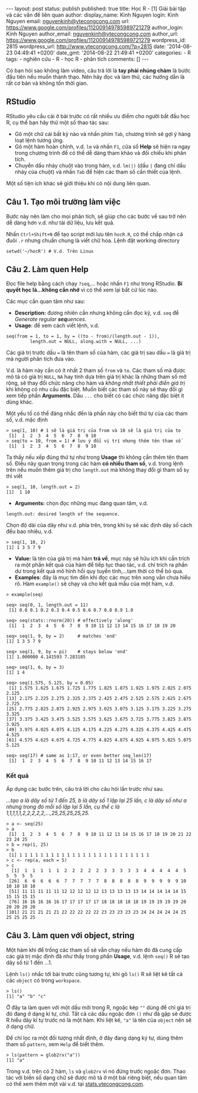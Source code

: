 --- layout: post status: publish published: true title: Học R - \[1\]
Giải bài tập và các vấn đề liên quan author: display\_name: Kinh Nguyen
login: Kinh Nguyen email: nguyenkinh@ytecongcong.com url:
https://www.google.com/profiles/112009149785989721279 author\_login:
Kinh Nguyen author\_email: nguyenkinh@ytecongcong.com author\_url:
https://www.google.com/profiles/112009149785989721279 wordpress\_id:
2815 wordpress\_url: http://www.ytecongcong.com/?p=2815 date:
'2014-08-23 04:49:41 +0200' date\_gmt: '2014-08-22 21:49:41 +0200'
categories: - R tags: - nghiên cứu - R - học R - phân tích comments:
\[\] ---

Có bạn hỏi sao không làm video, câu trả lời là **tay phải nhúng chàm**
là bước đầu tiên nếu muốn thành thạo. Nên hãy đọc và làm thử, các hướng
dẫn là rất cơ bản và không tốn thời gian.

RStudio
-------

RStudio yêu cầu cài ở bài trước có rất nhiều ưu điểm cho người bắt đầu
học R, cụ thể bạn hãy thử một số thao tác sau:

-   Gõ một chữ cái bất kỳ nào và nhấn phím `Tab`, chương trình sẽ gợi ý
    hàng loạt lệnh tương ứng.
-   Gõ một hàm hoàn chỉnh, v.d. `lm` và nhấn `F1`, cửa sổ **Help** sẽ
    hiện ra ngay trong chương trình để có thể dễ dàng tham khảo và đối
    chiếu khi phân tích.
-   Chuyển dấu nháy chuột vào trong hàm, v.d. `lm(|)` (dấu `|` đang chỉ
    dấu nháy của chuột) và nhấn `Tab` để hiện các tham số cần thiết
    của lệnh.

Một số tiện ích khác sẽ giới thiệu khi có nội dung liên quan.

Câu 1. Tạo môi trường làm việc
------------------------------

Bước này nên làm cho mọi phân tích, sẽ giúp cho các bước về sau trở nên
dễ dàng hơn v.d. như tải dữ liệu, lưu kết quả.

Nhấn `Ctrl+Shift+N` để tạo script mới lưu tên `hocR.R`, có thể chấp nhận
cả đuôi `.r` nhưng chuẩn chung là viết chữ hoa. Lệnh đặt working
directory

    setwd('~/hocR') # V.d. Trên Linux

Câu 2. Làm quen Help
--------------------

Đọc file help bằng cách chạy `?seq`,... hoặc nhấn `F1` như trong
RStudio. **Bí quyết học là...không cần nhớ** vì có thể xem lại bất cứ
lúc nào.

Các mục cần quan tâm như sau:

-   **Description:** đương nhiên cần nhưng không cần đọc kỹ, v.d. `seq`
    để *Generate regular **seq**uences*.
-   **Usage**: để xem cách viết lệnh, v.d.

<!-- -->

    seq(from = 1, to = 1, by = ((to - from)/(length.out - 1)),
             length.out = NULL, along.with = NULL, ...)

Các giá trị trước dấu `=` là tên tham số của hàm, các giá trị sau dấu
`=` là giá trị mà người phân tích đưa vào.

V.d. là hàm này cần có ít nhất 2 tham số `from` và `to`. Các tham số mà
được mô tả có giá trị `NULL`, `NA` hay tính dựa trên giá trị khác là
những tham số mở rộng, sẽ thay đổi chức năng cho hàm và *không nhất
thiết phải điền giá trị* khi không có nhu cầu đặc biệt. Muốn biết các
tham số này sẽ thay đổi gì xem tiếp phần **Arguments**. Dấu `...` cho
biết có các chức năng đặc biệt ít dùng khác.

Một yếu tố có thể đáng nhắc đến là phần này cho biết thứ tự của các tham
số, v.d. mặc định

    > seq(1, 10) # 1 sẽ là giá trị của from và 10 sẽ là giá trị của to
     [1]  1  2  3  4  5  6  7  8  9 10
    > seq(to = 10, from = 1) # lưu ý đổi vị trí nhưng thêm tên tham số
     [1]  1  2  3  4  5  6  7  8  9 10

Ta thấy nếu xếp đúng thứ tự như trong **Usage** thì không cần thêm tên
tham số. Điều này quan trọng trong các hàm **có nhiều tham số**, v.d.
trong lệnh trên nếu muốn thêm giá trị cho `length.out` mà không thay đổi
gì tham số `by` thì viết

    > seq(1, 10, length.out = 2)
    [1]  1 10

-   **Arguments:** chọn đọc những mục đang quan tâm, v.d.

<!-- -->

    length.out: desired length of the sequence.

Chọn độ dài của dãy như v.d. phía trên, trong khi `by` sẽ xác định dãy
số cách đều bao nhiêu, v.d.

    > seq(1, 10, 2)
    [1] 1 3 5 7 9

-   **Value:** là tên của giá trị mà hàm **trả về**, mục này sẽ hữu ích
    khi cần trích ra một phần kết quả của hàm để tiếp tục thao tác, v.d.
    chỉ trích ra phần dư trong kết quả mô hình hồi quy tuyến tính,...tạm
    thời có thể bỏ qua.
-   **Examples**: đây là mục tìm đến khi đọc các mục trên xong vẫn chưa
    hiểu rõ. Hàm `example()` sẽ chạy và cho kết quả mẫu của một
    hàm, v.d.

<!-- -->

    > example(seq)

    seq> seq(0, 1, length.out = 11)
     [1] 0.0 0.1 0.2 0.3 0.4 0.5 0.6 0.7 0.8 0.9 1.0

    seq> seq(stats::rnorm(20)) # effectively 'along'
     [1]  1  2  3  4  5  6  7  8  9 10 11 12 13 14 15 16 17 18 19 20

    seq> seq(1, 9, by = 2)     # matches 'end'
    [1] 1 3 5 7 9

    seq> seq(1, 9, by = pi)    # stays below 'end'
    [1] 1.000000 4.141593 7.283185

    seq> seq(1, 6, by = 3)
    [1] 1 4

    seq> seq(1.575, 5.125, by = 0.05)
     [1] 1.575 1.625 1.675 1.725 1.775 1.825 1.875 1.925 1.975 2.025 2.075 2.125
    [13] 2.175 2.225 2.275 2.325 2.375 2.425 2.475 2.525 2.575 2.625 2.675 2.725
    [25] 2.775 2.825 2.875 2.925 2.975 3.025 3.075 3.125 3.175 3.225 3.275 3.325
    [37] 3.375 3.425 3.475 3.525 3.575 3.625 3.675 3.725 3.775 3.825 3.875 3.925
    [49] 3.975 4.025 4.075 4.125 4.175 4.225 4.275 4.325 4.375 4.425 4.475 4.525
    [61] 4.575 4.625 4.675 4.725 4.775 4.825 4.875 4.925 4.975 5.025 5.075 5.125

    seq> seq(17) # same as 1:17, or even better seq_len(17)
     [1]  1  2  3  4  5  6  7  8  9 10 11 12 13 14 15 16 17

### Kết quả

Áp dụng các bước trên, câu trả lời cho câu hỏi lần trước như sau.

*...tạo a là dãy số từ 1 đến 25, b là dãy số 1 lập lại 25 lần, c là dãy
số như a nhưng trong đó mỗi số lập lại 5 lần, cụ thể c là
1,1,1,1,1,2,2,2,2,2,…,25,25,25,25,25.*

    > a <- seq(25)
    > a
     [1]  1  2  3  4  5  6  7  8  9 10 11 12 13 14 15 16 17 18 19 20 21 22 23 24 25
    > b = rep(1, 25)
    > b
     [1] 1 1 1 1 1 1 1 1 1 1 1 1 1 1 1 1 1 1 1 1 1 1 1 1 1
    > c <- rep(a, each = 5)
    > c
      [1]  1  1  1  1  1  2  2  2  2  2  3  3  3  3  3  4  4  4  4  4  5  5  5  5  5
     [26]  6  6  6  6  6  7  7  7  7  7  8  8  8  8  8  9  9  9  9  9 10 10 10 10 10
     [51] 11 11 11 11 11 12 12 12 12 12 13 13 13 13 13 14 14 14 14 14 15 15 15 15 15
     [76] 16 16 16 16 16 17 17 17 17 17 18 18 18 18 18 19 19 19 19 19 20 20 20 20 20
    [101] 21 21 21 21 21 22 22 22 22 22 23 23 23 23 23 24 24 24 24 24 25 25 25 25 25

Câu 3. Làm quen với object, string
----------------------------------

Một hàm khi để trống các tham số sẽ vẫn chạy nếu hàm đó đã cung cấp các
giá trị mặc định đã như thấy trong phần **Usage**, v.d. lệnh `seq()` R
sẽ tạo dãy số từ 1 đến ...1.

Lệnh `ls()` nhắc tới bài trước cũng tương tự, khi gõ `ls()` R sẽ liệt kê
tất cả các `object` có trong `workspace`.

    > ls()
    [1] "a" "b" "c"

Ở đây ta làm quen với một dấu mới trong R, ngoặc kép `""` dùng để chỉ
giá trị đó đang ở dạng kí tự, chữ. Tất cả các dấu ngoặc đơn `()` như đã
gặp sẽ được R hiểu dãy kĩ tự trước nó là một hàm. Khi liệt kê, `"a"` là
tên của `object` nên sẽ ở dạng chữ.

Để chỉ lọc ra một đối tượng nhất định, ở đây đang dạng ký tự, dùng thêm
tham số `pattern`, xem `Help` để biết thêm.

    > ls(pattern = glob2rx("a"))
    [1] "a"

Trong v.d. trên có 2 hàm, `ls` và `glob2rx` vì nó đứng trước ngoặc đơn.
Thao tác với biến số dạng chữ sẽ được mô tả ở một bài riêng biệt, nếu
quan tâm có thể xem thêm một vài v.d. tại
[stats.ytecongcong.com](http://stats.ytecongcong.com/228/l%E1%BB%8Dc-x%E1%BA%BFp-nhom-bi%E1%BA%BFn-s%E1%BB%91-d%E1%BA%A1ng-text-v%E1%BB%9Bi-r?show=229#a229).
